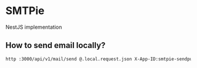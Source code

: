 # SMTPie

NestJS implementation

## How to send email locally?

```bash
http :3000/api/v1/mail/send @.local.request.json X-App-ID:smtpie-sendpulse X-Secret:DkG6mLW4FqNGdbYH
```